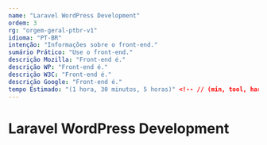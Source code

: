 ```yaml
---
name: "Laravel WordPress Development"
ordem: 3
rg: "orgem-geral-ptbr-v1"
idioma: "PT-BR"
intenção: "Informações sobre o front-end."
sumário Prático: "Use o front-end."
descrição Mozilla: "Front-end é."
descrição WP: "Front-end é."
descrição W3C: "Front-end é."
descrição Google: "Front-end é."
tempo Estimado: "(1 hora, 30 minutos, 5 horas)" <!-- // (min, tool, hard) -
---
```


# Laravel WordPress Development

